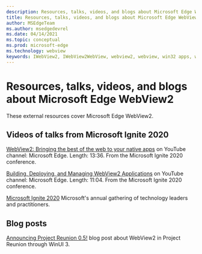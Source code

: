 ```yaml
---
description: Resources, talks, videos, and blogs about Microsoft Edge WebView2
title: Resources, talks, videos, and blogs about Microsoft Edge WebView2
author: MSEdgeTeam
ms.author: msedgedevrel
ms.date: 04/14/2021
ms.topic: conceptual
ms.prod: microsoft-edge
ms.technology: webview
keywords: IWebView2, IWebView2WebView, webview2, webview, win32 apps, win32, edge, ICoreWebView2, ICoreWebView2Host, browser control, edge html
---
```

# Resources, talks, videos, and blogs about Microsoft Edge WebView2  

These external resources cover Microsoft Edge WebView2.  

## Videos of talks from Microsoft Ignite 2020

[WebView2: Bringing the best of the web to your native apps](https://www.youtube.com/watch?v=-ri7TmPeqLc) on YouTube channel: Microsoft Edge.  Length: 13:36.  From the Microsoft Ignite 2020 conference.

[Building, Deploying, and Managing WebView2 Applications](https://www.youtube.com/watch?v=LX-eXvcSx6c) on YouTube channel: Microsoft Edge.  Length: 11:04.  From the Microsoft Ignite 2020 conference.

[Microsoft Ignite 2020](https://news.microsoft.com/ignite2020/) Microsoft's annual gathering of technology leaders and practitioners.

## Blog posts

[Announcing Project Reunion 0.5!](https://blogs.windows.com/windowsdeveloper/2021/03/29/announcing-project-reunion-0-5/) blog post about WebView2 in Project Reunion through WinUI 3.

<!-- links -->  
